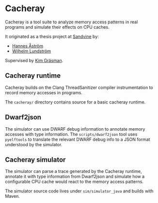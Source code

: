 # Cacheray

Cacheray is a tool suite to analyze memory access patterns in real programs and
simulate their effects on CPU caches.

It originated as a thesis project at [Sandvine](http://www.sandvine.com) by:

* [Hannes Åström](https://github.com/hannesastrom)
* [Wilhelm Lundström](https://github.com/WilhelmLund)

Supervised by [Kim Gräsman](https://github.com/kimgr).


## Cacheray runtime

Cacheray builds on the Clang ThreadSanitizer compiler instrumentation to record
memory accesses in programs.

The `cacheray/` directory contains source for a basic cacheray runtime.


## Dwarf2json

The simulator can use DWARF debug information to annotate memory accesses with
type information. The `scripts/dwarf2json` tool uses `pyelftools` to translate
the relevant DWARF debug info to a JSON format understood by the simulator.


## Cacheray simulator

The simulator can parse a trace generated by the Cacheray runtime, annotate it
with type information from Dwarf2json and simulate how a configurable CPU cache
would react to the memory access patterns.

The simulator source code lives under `sim/simulator_java` and builds with
Maven.
